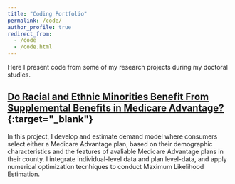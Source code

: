 ```yaml
---
title: "Coding Portfolio"
permalink: /code/
author_profile: true
redirect_from: 
  - /code
  - /code.html
---
```


Here I present code from some of my research projects during my doctoral studies. 

## [Do Racial and Ethnic Minorities Benefit From Supplemental Benefits in Medicare Advantage?](https://github.com/gregory-scala/welfare_ma){:target="_blank"} 
In this project, I develop and estimate demand model where consumers select either a Medicare Advantage plan, based on their demographic characteristics and the features of avaliable Medicare Advantage plans in their county. I integrate individual-level data and plan level-data, and apply numerical optimization tecnhiques to conduct Maximum Likelihood Estimation.